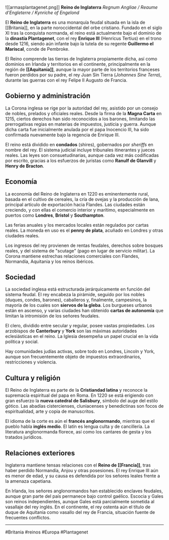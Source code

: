 ![[armasplantagenet.png]]
**Reino de Inglaterra**
*Regnum Angliae / Reaume d'Engleterre / Kynriche of Engelond*


El **Reino de Inglaterra** es una monarquía feudal situada en la isla de [[Britania]], en la parte noroccidental del orbe cristiano. Fundado en el siglo XI tras la conquista normanda, el reino está actualmente bajo el dominio de la **dinastía Plantagenet**, con el rey **Enrique III** (Henricus Tertius) en el trono desde 1216, siendo aún infante bajo la tutela de su regente **Guillermo el Mariscal**, conde de Pembroke.

El Reino comprende las tierras de Inglaterra propiamente dicha, así como dominios en Irlanda y territorios en el continente, principalmente en la región de **[[Aquitania]]**, aunque la mayor parte de los territorios franceses fueron perdidos por su padre, el rey Juan Sin Tierra (_Johannes Sine Terra_), durante las guerras con el rey Felipe II Augusto de Francia.

## Gobierno y administración

La Corona inglesa se rige por la autoridad del rey, asistido por un consejo de nobles, prelados y oficiales reales. Desde la firma de la **Magna Carta** en 1215, ciertos derechos han sido reconocidos a los barones, limitando las prerrogativas regias en materias de impuestos, justicia y guerra. Aunque dicha carta fue inicialmente anulada por el papa Inocencio III, ha sido confirmada nuevamente bajo la regencia de Enrique III.

El reino está dividido en **condados** (shires), gobernados por _sheriffs_ en nombre del rey. El sistema judicial incluye tribunales itinerantes y jueces reales. Las leyes son consuetudinarias, aunque cada vez más codificadas por escrito, gracias a los esfuerzos de juristas como **Ranulf de Glanvill** y **Henry de Bracton**.

## Economía

La economía del Reino de Inglaterra en 1220 es eminentemente rural, basada en el cultivo de cereales, la cría de ovejas y la producción de lana, principal artículo de exportación hacia Flandes. Las ciudades están creciendo, y con ellas el comercio interior y marítimo, especialmente en puertos como **Londres**, **Bristol** y **Southampton**.

Las ferias anuales y los mercados locales están regulados por cartas reales. La moneda en uso es el **penny de plata**, acuñado en Londres y otras ciudades reales.

Los ingresos del rey provienen de rentas feudales, derechos sobre bosques reales, y del sistema de "scutage" (pago en lugar de servicio militar). La Corona mantiene estrechas relaciones comerciales con Flandes, Normandía, Aquitania y los reinos ibéricos.

## Sociedad

La sociedad inglesa está estructurada jerárquicamente en función del sistema feudal. El rey encabeza la pirámide, seguido por los nobles (duques, condes, barones), caballeros y, finalmente, campesinos, la mayoría de los cuales son **siervos de la gleba**. Los burgueses urbanos están en ascenso, y varias ciudades han obtenido **cartas de autonomía** que limitan la intromisión de los señores feudales.

El clero, dividido entre secular y regular, posee vastas propiedades. Los arzobispos de **Canterbury** y **York** son las máximas autoridades eclesiásticas en el reino. La Iglesia desempeña un papel crucial en la vida política y social.

Hay comunidades judías activas, sobre todo en Londres, Lincoln y York, aunque son frecuentemente objeto de impuestos extraordinarios, restricciones y violencia.

## Cultura y religión

El Reino de Inglaterra es parte de la **Cristiandad latina** y reconoce la supremacía espiritual del papa en Roma. En 1220 se está erigiendo con gran esfuerzo la **nueva catedral de Salisbury**, símbolo del auge del estilo gótico. Las abadías cistercienses, cluniacenses y benedictinas son focos de espiritualidad, arte y copia de manuscritos.

El idioma de la corte es aún el **francés anglonormando**, mientras que el pueblo habla **inglés medio**. El latín es lengua culta y de cancillería. La literatura anglonormanda florece, así como los cantares de gesta y los tratados jurídicos.

## Relaciones exteriores

Inglaterra mantiene tensas relaciones con el **Reino de [[Francia]]**, tras haber perdido Normandía, Anjou y otras posesiones. El rey Enrique III aún es menor de edad, y su causa es defendida por los señores leales frente a la amenaza capetiana.

En Irlanda, los señores anglonormandos han establecido enclaves feudales, aunque gran parte del país permanece bajo control gaélico. Escocia y Gales son reinos independientes, aunque Gales está parcialmente sometida al vasallaje del rey inglés. En el continente, el rey ostenta aún el título de duque de Aquitania como vasallo del rey de Francia, situación fuente de frecuentes conflictos.

---
#Britania #reinos #Europa #Plantagenet 


